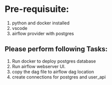 # Pre-requisuite:
1. python and docker installed
2. vscode
3. airflow provider with postgres


## Please perform following Tasks:
1. Run docker to deploy postgres database
2. Run airflow webserver UI.
3. copy the dag file to airflow dag location
4. create connections for postgres and user_api





